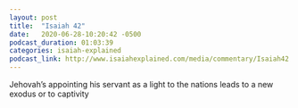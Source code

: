```yaml
---
layout: post
title:  "Isaiah 42"
date:   2020-06-28-10:20:42 -0500
podcast_duration: 01:03:39
categories: isaiah-explained
podcast_link: http://www.isaiahexplained.com/media/commentary/Isaiah42.mp3
---
```

Jehovah’s appointing his servant as a light to the nations leads to a new exodus or to captivity
